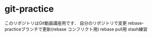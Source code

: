 # git-practice
このリポジトリはGit動画講座用です．
自分のリポジトリで変更
rebase-practiceブランチで更新(rebase コンフリクト用)
rebase pull用
stash練習

